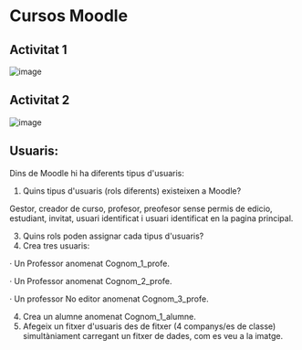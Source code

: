 # Cursos Moodle

## Activitat 1

![image](https://user-images.githubusercontent.com/114423315/205710131-1180bd76-ab03-418a-9834-c07c64d06d46.png)

## Activitat 2

![image](https://user-images.githubusercontent.com/114423315/205713703-03f6f539-a920-44d9-9a03-9fa96119a4cf.png)

## Usuaris:
Dins de Moodle hi ha diferents tipus d'usuaris:

1. Quins tipus d'usuaris (rols diferents) existeixen a Moodle?

Gestor, creador de curso, profesor, preofesor sense permis de edicio, estudiant, invitat, usuari identificat i usuari identificat en la pagina principal.

3. Quins rols poden assignar cada tipus d'usuaris?
4. Crea tres usuaris:

 · Un Professor anomenat Cognom_1_profe.
 
 · Un Professor anomenat Cognom_2_profe.
 
 · Un professor No editor anomenat Cognom_3_profe.
 
4. Crea un alumne anomenat Cognom_1_alumne.
5. Afegeix un fitxer d'usuaris des de fitxer (4 companys/es de classe) simultàniament carregant un fitxer de dades, com es veu a la imatge.
